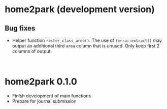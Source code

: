 
# home2park (development version)


## Bug fixes 
* Helper function `raster_class_area()`. The use of `terra::extract()` may output an additional third `area` column that is unused. Only keep first 2 columns of output.

<br>

# home2park 0.1.0

* Finish development of main functions
* Prepare for journal submission
